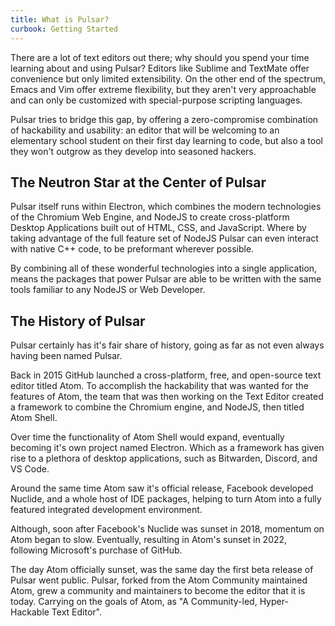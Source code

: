 ```yaml
---
title: What is Pulsar?
curbook: Getting Started
---
```


There are a lot of text editors out there; why should you spend your time
learning about and using Pulsar? Editors like Sublime and TextMate offer
convenience but only limited extensibility. On the other end of the spectrum,
Emacs and Vim offer extreme flexibility, but they aren't very approachable and
can only be customized with special-purpose scripting languages.

Pulsar tries to bridge this gap, by offering a zero-compromise combination of hackability and usability: an editor that will be welcoming to an elementary school student on their first day learning to code, but also a tool they won't outgrow as they develop into seasoned hackers.

## The Neutron Star at the Center of Pulsar

Pulsar itself runs within Electron, which combines the modern technologies of the Chromium Web Engine, and NodeJS to create cross-platform Desktop Applications built out of HTML, CSS, and JavaScript. Where by taking advantage of the full feature set of NodeJS Pulsar can even interact with native C++ code, to be preformant wherever possible.

By combining all of these wonderful technologies into a single application, means the packages that power Pulsar are able to be written with the same tools familiar to any NodeJS or Web Developer.

## The History of Pulsar

Pulsar certainly has it's fair share of history, going as far as not even always having been named Pulsar.

Back in 2015 GitHub launched a cross-platform, free, and open-source text editor titled Atom. To accomplish the hackability that was wanted for the features of Atom, the team that was then working on the Text Editor created a framework to combine the Chromium engine, and NodeJS, then titled Atom Shell.

Over time the functionality of Atom Shell would expand, eventually becoming it's own project named Electron. Which as a framework has given rise to a plethora of desktop applications, such as Bitwarden, Discord, and VS Code.

Around the same time Atom saw it's official release, Facebook developed Nuclide, and a whole host of IDE packages, helping to turn Atom into a fully featured integrated development environment.

Although, soon after Facebook's Nuclide was sunset in 2018, momentum on Atom began to slow. Eventually, resulting in Atom's sunset in 2022, following Microsoft's purchase of GitHub.

The day Atom officially sunset, was the same day the first beta release of Pulsar went public. Pulsar, forked from the Atom Community maintained Atom, grew a community and maintainers to become the editor that it is today. Carrying on the goals of Atom, as "A Community-led, Hyper-Hackable Text Editor".
